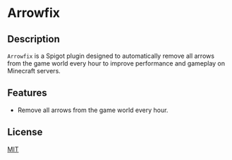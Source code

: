 # Arrowfix

## Description

`Arrowfix` is a Spigot plugin designed to automatically remove all arrows from the game world every hour to improve
performance and gameplay on Minecraft servers.

## Features

- Remove all arrows from the game world every hour.

## License

[MIT](./LICENSE)